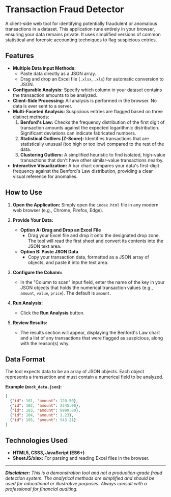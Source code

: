 # Transaction Fraud Detector

A client-side web tool for identifying potentially fraudulent or anomalous transactions in a dataset. This application runs entirely in your browser, ensuring your data remains private. It uses simplified versions of common statistical and forensic accounting techniques to flag suspicious entries.

 <!-- It's recommended to add a screenshot of your application here -->

## Features

*   **Multiple Data Input Methods:**
    *   Paste data directly as a JSON array.
    *   Drag and drop an Excel file (`.xlsx`, `.xls`) for automatic conversion to JSON.
*   **Configurable Analysis:** Specify which column in your dataset contains the transaction amounts to be analyzed.
*   **Client-Side Processing:** All analysis is performed in the browser. No data is ever sent to a server.
*   **Multi-Faceted Analysis:** Suspicious entries are flagged based on three distinct methods:
    1.  **Benford's Law:** Checks the frequency distribution of the first digit of transaction amounts against the expected logarithmic distribution. Significant deviations can indicate fabricated numbers.
    2.  **Statistical Outliers (Z-Score):** Identifies transactions that are statistically unusual (too high or too low) compared to the rest of the data.
    3.  **Clustering Outliers:** A simplified heuristic to find isolated, high-value transactions that don't have other similar-value transactions nearby.
*   **Interactive Visualization:** A bar chart compares your data's first-digit frequency against the Benford's Law distribution, providing a clear visual reference for anomalies.

## How to Use

1.  **Open the Application:** Simply open the `index.html` file in any modern web browser (e.g., Chrome, Firefox, Edge).

2.  **Provide Your Data:**
    *   **Option A: Drag and Drop an Excel File**
        *   Drag your Excel file and drop it onto the designated drop zone. The tool will read the first sheet and convert its contents into the JSON text area.
    *   **Option B: Paste JSON Data**
        *   Copy your transaction data, formatted as a JSON array of objects, and paste it into the text area.

3.  **Configure the Column:**
    *   In the "Column to scan" input field, enter the name of the key in your JSON objects that holds the numerical transaction values (e.g., `amount`, `value`, `price`). The default is `amount`.

4.  **Run Analysis:**
    *   Click the **Run Analysis** button.

5.  **Review Results:**
    *   The results section will appear, displaying the Benford's Law chart and a list of any transactions that were flagged as suspicious, along with the reason(s) why.

## Data Format

The tool expects data to be an array of JSON objects. Each object represents a transaction and must contain a numerical field to be analyzed.

**Example (`mock_data.json`):**
```json
[
  {"id": 101, "amount": 120.50},
  {"id": 102, "amount": 2345.00},
  {"id": 103, "amount": 9999.00},
  {"id": 104, "amount": 1.23},
  {"id": 105, "amount": 543.21}
]
```

## Technologies Used

*   **HTML5, CSS3, JavaScript (ES6+)**
*   **SheetJS/xlsx:** For parsing and reading Excel files in the browser.

---

***Disclaimer:** This is a demonstration tool and not a production-grade fraud detection system. The analytical methods are simplified and should be used for educational or illustrative purposes. Always consult with a professional for financial auditing.*